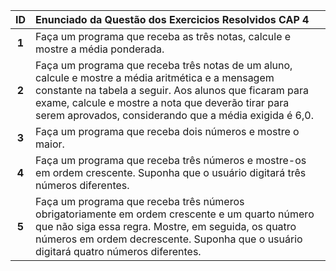 | ID | Enunciado da Questão dos Exercicios Resolvidos CAP 4   |
| :---: | :--- |
| **1** |  Faça um programa que receba as três notas, calcule e mostre a média ponderada. |
| **2** |  Faça um programa que receba três notas de um aluno, calcule e mostre a média aritmética e a mensagem constante na tabela a seguir. Aos alunos que ficaram para exame, calcule e mostre a nota que deverão tirar para serem aprovados, considerando que a média exigida é 6,0. |
| **3** |  Faça um programa que receba dois números e mostre o maior. |
| **4** | Faça um programa que receba três números e mostre-os em ordem crescente. Suponha que o usuário digitará três números diferentes. |
| **5** |  Faça um programa que receba três números obrigatoriamente em ordem crescente e um quarto número que não siga essa regra. Mostre, em seguida, os quatro números em ordem decrescente. Suponha que o usuário digitará quatro números diferentes. |


